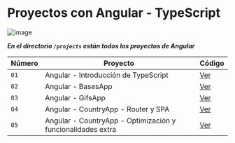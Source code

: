# Proyectos con Angular - TypeScript

![image](https://github.com/dieegoludee/angular-repository/assets/127766535/7ef59279-25fc-402a-bad0-d6ec2919ad41)


***En el directorio `/projects` están todos los proyectos de Angular***

| Número  | Proyecto | Código |
| ------------- | ------------- | ------------- |
| `01`  | Angular - Introducción de TypeScript  | [Ver](https://github.com/dieegoludee/angular-repository/tree/main/projects/01-typescript-intro)  |
| `02`  | Angular - BasesApp  | [Ver](https://github.com/dieegoludee/angular-repository/tree/main/projects/02-bases-app)  |
| `03`  | Angular - GifsApp  | [Ver](https://github.com/dieegoludee/angular-repository/tree/main/projects/03-gifs-app)  |
| `04`  | Angular - CountryApp - Router y SPA  | [Ver](https://github.com/dieegoludee/angular-repository/tree/main/projects/04-countryApp)  |
| `05`  | Angular - CountryApp - Optimización y funcionalidades extra  | [Ver](https://github.com/dieegoludee/angular-repository/tree/main/projects/05-countryApp-Opt)  |
